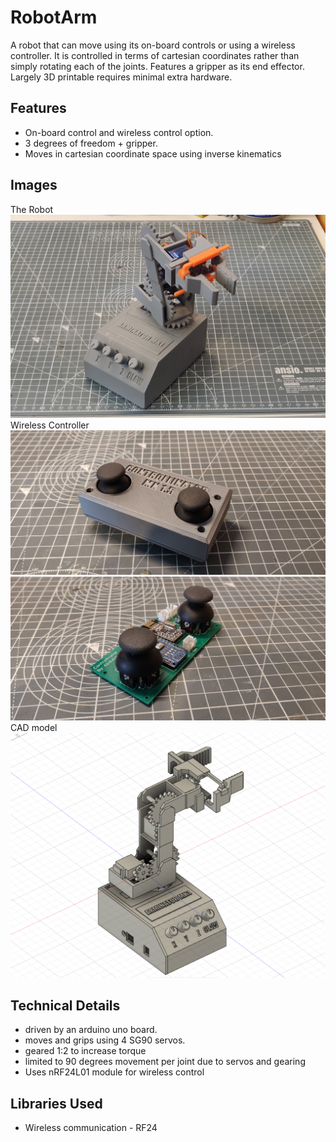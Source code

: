 # RobotArm

A robot that can move using its on-board controls or using a wireless controller. It is controlled in terms of cartesian coordinates rather than simply rotating each of the joints. Features a gripper as its end effector. Largely 3D printable requires minimal extra hardware.
## Features

- On-board control and wireless control option.
- 3 degrees of freedom + gripper.
- Moves in cartesian coordinate space using inverse kinematics


## Images
The Robot
![A picture of the robot](https://github.com/AbdullahAttique/RobotArm/blob/main/robot%20photograph.jpg?raw=true)
Wireless Controller
![wireless controller](https://github.com/AbdullahAttique/RobotArm/blob/main/wireless%20controller.jpg?raw=true)
![wireless controller exposed](https://github.com/AbdullahAttique/RobotArm/blob/main/wireless%20controller%20exposed.jpg?raw=true)
CAD model
![CAD Model](https://github.com/AbdullahAttique/RobotArm/blob/main/CAD%20picture.png?raw=true)



## Technical Details
- driven by an arduino uno board.
- moves and grips using 4 SG90 servos.
- geared 1:2 to increase torque
- limited to 90 degrees movement per joint due to servos and gearing
- Uses nRF24L01 module for wireless control
## Libraries Used
- Wireless communication - RF24
